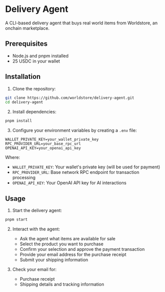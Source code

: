 # Delivery Agent

A CLI-based delivery agent that buys real world items from Worldstore, an onchain marketplace.

## Prerequisites

- Node.js and pnpm installed
- 25 USDC in your wallet

## Installation

1. Clone the repository:
```bash
git clone https://github.com/worldstore/delivery-agent.git
cd delivery-agent
```

2. Install dependencies:
```bash
pnpm install
```

3. Configure your environment variables by creating a `.env` file:
```env
WALLET_PRIVATE_KEY=your_wallet_private_key
RPC_PROVIDER_URL=your_base_rpc_url
OPENAI_API_KEY=your_openai_api_key
```

Where:
- `WALLET_PRIVATE_KEY`: Your wallet's private key (will be used for payment)
- `RPC_PROVIDER_URL`: Base network RPC endpoint for transaction processing
- `OPENAI_API_KEY`: Your OpenAI API key for AI interactions

## Usage

1. Start the delivery agent:
```bash
pnpm start
```

2. Interact with the agent:
   - Ask the agent what items are available for sale
   - Select the product you want to purchase
   - Confirm your selection and approve the payment transaction
   - Provide your email address for the purchase receipt
   - Submit your shipping information

3. Check your email for:
   - Purchase receipt
   - Shipping details and tracking information